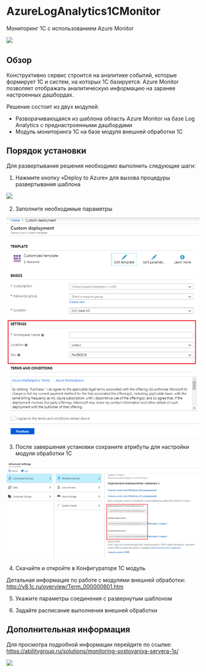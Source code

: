 # AzureLogAnalytics1CMonitor
Мониторинг 1С с использованием Azure Monitor

<a href="https://portal.azure.com/#create/Microsoft.Template/uri/https%3A%2F%2Fraw.githubusercontent.com%2Fability-group%2FAzureLogAnalytics1CMonitor%2Fmaster%2Fazuredeploy.json" target="_blank">
    <img src="http://azuredeploy.net/deploybutton.png"/>
</a>

## Обзор

Конструктивно сервис строится на аналитике событий, которые формирует 1С и систем, на которых 1С базируется. Azure Monitor позволяет отображать аналитическую информацию на заранее настроенных дашбордах. 

Решение состоит из двух модулей:
* Разворачивающаяся из шаблона область Azure Monitor на базе Log Analytics с преднастроенными дашбордами
* Модуль мониторинга 1С на базе модуля внешней обработки 1С

## Порядок установки

Для развертывания решения необходимо выполнить следующие шаги:

1. Нажмите кнопку «Deploy to Azure» для вызова процедуры развертывания шаблона

<a href="https://portal.azure.com/#create/Microsoft.Template/uri/https%3A%2F%2Fraw.githubusercontent.com%2Fability-group%2FAzureLogAnalytics1CMonitor%2Fmaster%2Fazuredeploy.json" target="_blank">
    <img src="http://azuredeploy.net/deploybutton.png"/>
</a>

2. Заполните необходимые параметры

<img src="https://raw.githubusercontent.com/ability-group/AzureLogAnalytics1CMonitor/master/images/deploy1.png"/>

3. После завершения установки сохраните атрибуты для настройки модуля обработки 1С

<img src="https://raw.githubusercontent.com/ability-group/AzureLogAnalytics1CMonitor/master/images/deploy2.png"/>

4. Скачайте и откройте в Конфигураторе 1С модуль 

Детальная информация по работе с модулями внешней обработки: http://v8.1c.ru/overview/Term_000000601.htm 



5. Укажите параметры соединения с развернутым шаблоном



6. Задайте расписание выполнения внешней обработки




## Дополнительная информация

Для просмотра подробной информации перейдите по ссылке:  
https://abilitygroup.ru/solutions/monitoring-sostoyaniya-servera-1s/ 

<a href="https://abilitygroup.ru" target="_blank">
    <img src="https://abilitygroup.ru/local/templates/main/images/ability_logo_footer.png"/>
</a>


